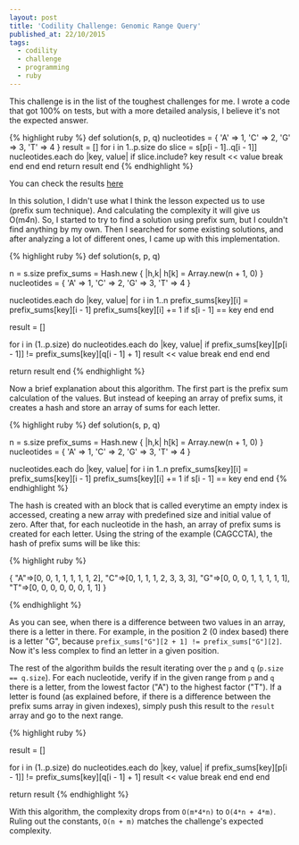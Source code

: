 ```yaml
---
layout: post
title: 'Codility Challenge: Genomic Range Query'
published_at: 22/10/2015
tags:
  - codility
  - challenge
  - programming
  - ruby
---
```


This challenge is in the list of the toughest challenges for me. I wrote a code that got 100% on tests, but with a more detailed analysis, I believe it's not the expected answer.

{% highlight ruby %}
def solution(s, p, q)
  nucleotides = {
      'A' => 1,
      'C' => 2,
      'G' => 3,
      'T' => 4
  }
  result = []
  for i in 1..p.size do
    slice = s[p[i - 1]..q[i - 1]]
    nucleotides.each do |key, value|
      if slice.include? key
        result << value
        break
      end
    end
  end
  return result
end
{% endhighlight %}

You can check the results [here](https://codility.com/demo/results/trainingAZJBGW-NSR)

In this solution, I didn't use what I think the lesson expected us to use (prefix sum technique). And calculating the complexity it will give us O(m*4*n). So, I started to try to find a solution using prefix sum, but I couldn't find anything by my own. Then I searched for some existing solutions, and after analyzing a lot of different ones, I came up with this implementation.

{% highlight ruby %}
def solution(s, p, q)

  n = s.size
  prefix_sums = Hash.new { |h,k| h[k] = Array.new(n + 1, 0) }
  nucleotides = {
      'A' => 1,
      'C' => 2,
      'G' => 3,
      'T' => 4
  }

  nucleotides.each do |key, value|
    for i in 1..n
      prefix_sums[key][i] = prefix_sums[key][i - 1]
      prefix_sums[key][i] += 1 if s[i - 1] == key
    end
  end

  result = []

  for i in (1..p.size) do
    nucleotides.each do |key, value|
      if prefix_sums[key][p[i - 1]] != prefix_sums[key][q[i - 1] + 1]
        result << value
        break
      end
    end
  end

  return result
end
{% endhighlight %}

Now a brief explanation about this algorithm. The first part is the prefix sum calculation of the values. But instead of keeping an array of prefix sums, it creates a hash and store an array of sums for each letter.

{% highlight ruby %}
def solution(s, p, q)

  n = s.size
  prefix_sums = Hash.new { |h,k| h[k] = Array.new(n + 1, 0) }
  nucleotides = {
      'A' => 1,
      'C' => 2,
      'G' => 3,
      'T' => 4
  }

  nucleotides.each do |key, value|
    for i in 1..n
      prefix_sums[key][i] = prefix_sums[key][i - 1]
      prefix_sums[key][i] += 1 if s[i - 1] == key
    end
  end
{% endhighlight %}

The hash is created with an block that is called everytime an empty index is accessed, creating a new array with predefined size and initial value of zero. After that, for each nucleotide in the hash, an array of prefix sums is created for each letter. Using the string of the example (CAGCCTA), the hash of prefix sums will be like this:

{% highlight ruby %}

{
  "A"=>[0, 0, 1, 1, 1, 1, 1, 2],
  "C"=>[0, 1, 1, 1, 2, 3, 3, 3],
  "G"=>[0, 0, 0, 1, 1, 1, 1, 1],
  "T"=>[0, 0, 0, 0, 0, 0, 1, 1]
}

{% endhighlight %}

As you can see, when there is a difference between two values in an array, there is a letter in there. For example, in the position 2 (0 index based) there is a letter "G", because `prefix_sums["G"][2 + 1] != prefix_sums["G"][2]`. Now it's less complex to find an letter in a given position.

The rest of the algorithm builds the result iterating over the `p` and `q` (`p.size == q.size`). For each nucleotide, verify if in the given range from `p` and `q` there is a letter, from the lowest factor ("A") to the highest factor ("T"). If a letter is found (as explained before, if there is a difference between the prefix sums array in given indexes), simply push this result to the `result` array and go to the next range.

{% highlight ruby %}

result = []

for i in (1..p.size) do
  nucleotides.each do |key, value|
    if prefix_sums[key][p[i - 1]] != prefix_sums[key][q[i - 1] + 1]
      result << value
      break
    end
  end
end

return result
{% endhighlight %}

With this algorithm, the complexity drops from `O(m*4*n)` to `O(4*n + 4*m)`. Ruling out the constants, `O(n + m)` matches the challenge's expected complexity.
